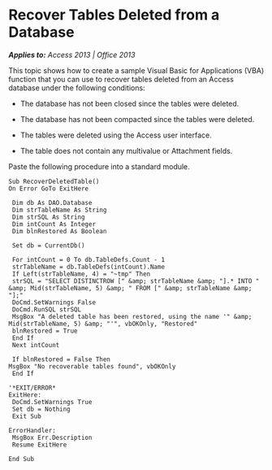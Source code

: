 
# Recover Tables Deleted from a Database

 _**Applies to:** Access 2013 | Office 2013_

This topic shows how to create a sample Visual Basic for Applications (VBA) function that you can use to recover tables deleted from an Access database under the following conditions: 

- The database has not been closed since the tables were deleted.
    
- The database has not been compacted since the tables were deleted.
    
- The tables were deleted using the Access user interface.
    
- The table does not contain any multivalue or Attachment fields.
    
Paste the following procedure into a standard module. 



```
Sub RecoverDeletedTable() 
On Error GoTo ExitHere 
 
 Dim db As DAO.Database 
 Dim strTableName As String 
 Dim strSQL As String 
 Dim intCount As Integer 
 Dim blnRestored As Boolean 
 
 Set db = CurrentDb() 
 
 For intCount = 0 To db.TableDefs.Count - 1 
 strTableName = db.TableDefs(intCount).Name 
 If Left(strTableName, 4) = "~tmp" Then 
 strSQL = "SELECT DISTINCTROW [" &amp; strTableName &amp; "].* INTO " &amp; Mid(strTableName, 5) &amp; " FROM [" &amp; strTableName &amp; "];" 
 DoCmd.SetWarnings False 
 DoCmd.RunSQL strSQL 
 MsgBox "A deleted table has been restored, using the name '" &amp; Mid(strTableName, 5) &amp; "'", vbOKOnly, "Restored" 
 blnRestored = True 
 End If 
 Next intCount 
 
 If blnRestored = False Then 
MsgBox "No recoverable tables found", vbOKOnly 
 End If 
 
'*EXIT/ERROR* 
ExitHere: 
 DoCmd.SetWarnings True 
 Set db = Nothing 
 Exit Sub 
 
ErrorHandler: 
 MsgBox Err.Description 
 Resume ExitHere 
 
End Sub
```

